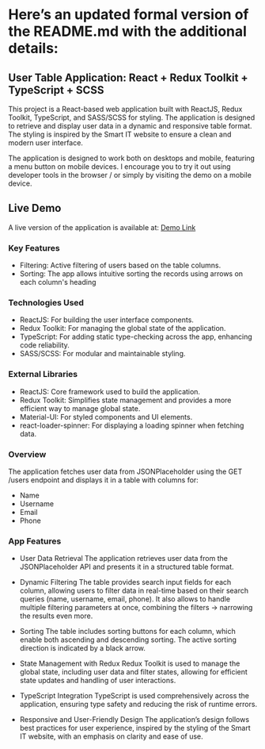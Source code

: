 # Here’s an updated formal version of the README.md with the additional details:
## User Table Application: React + Redux Toolkit + TypeScript + SCSS

This project is a React-based web application built with ReactJS, Redux Toolkit, TypeScript, and SASS/SCSS for styling. The application is designed to retrieve and display user data in a dynamic and responsive table format. The styling is inspired by the Smart IT website to ensure a clean and modern user interface.

The application is designed to work both on desktops and mobile, featuring a menu button on mobile devices. I encourage you to try it out using developer tools in the browser / or simply by visiting the demo on a mobile device.

## Live Demo
A live version of the application is available at: [Demo Link](https://olafchuszno.github.io/smart-it/)

### Key Features
* Filtering: Active filtering of users based on the table columns.
* Sorting: The app allows intuitive sorting the records using arrows on each column's heading

### Technologies Used
* ReactJS: For building the user interface components.
* Redux Toolkit: For managing the global state of the application.
* TypeScript: For adding static type-checking across the app, enhancing code reliability.
* SASS/SCSS: For modular and maintainable styling.

### External Libraries
* ReactJS: Core framework used to build the application.
* Redux Toolkit: Simplifies state management and provides a more efficient way to manage global state.
* Material-UI: For styled components and UI elements.
* react-loader-spinner: For displaying a loading spinner when fetching data.

### Overview
The application fetches user data from JSONPlaceholder using the GET /users endpoint and displays it in a table with columns for:
* Name
* Username
* Email
* Phone

### App Features
* User Data Retrieval
The application retrieves user data from the JSONPlaceholder API and presents it in a structured table format.

* Dynamic Filtering
The table provides search input fields for each column, allowing users to filter data in real-time based on their search queries (name, username, email, phone). It also allows to handle multiple filtering parameters at once, combining the filters -> narrowing the results even more.

* Sorting
The table includes sorting buttons for each column, which enable both ascending and descending sorting. The active sorting direction is indicated by a black arrow.

* State Management with Redux
Redux Toolkit is used to manage the global state, including user data and filter states, allowing for efficient state updates and handling of user interactions.

* TypeScript Integration
TypeScript is used comprehensively across the application, ensuring type safety and reducing the risk of runtime errors.

* Responsive and User-Friendly Design
The application’s design follows best practices for user experience, inspired by the styling of the Smart IT website, with an emphasis on clarity and ease of use.
